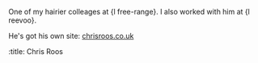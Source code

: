 One of my hairier colleages at {l free-range}. I also worked with him at {l reevoo}.

He's got his own site: [chrisroos.co.uk](http://chrisroos.co.uk)

:title: Chris Roos
